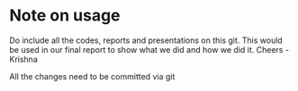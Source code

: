 # Note on usage
Do include all the codes, reports and presentations on this git. This would be used in our final report to show what we did and how we did it. Cheers - Krishna

All the changes need to be committed via git